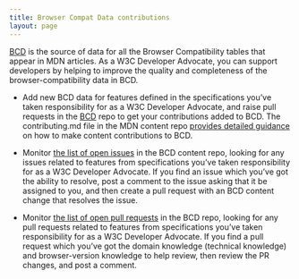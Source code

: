 ```yaml
---
title: Browser Compat Data contributions
layout: page
---
```


[BCD](https://github.com/mdn/browser-compat-data) is the source of data for all the Browser Compatibility tables that appear in MDN articles. As a W3C Developer Advocate, you can support developers by helping to improve the quality and completeness of the browser-compatibility data in BCD.

* Add new BCD data for features defined in the specifications you’ve taken responsibility for as a W3C Developer Advocate, and raise pull requests in the [BCD](https://github.com/mdn/browser-compat-data) repo to get your contributions added to BCD.
  The contributing.md file in the MDN content repo [provides detailed guidance](https://github.com/mdn/browser-compat-data/blob/master/docs/contributing.md) on how to make content contributions to BCD.

* Monitor [the list of open issues](https://github.com/mdn/browser-compat-data/issues) in the BCD content repo, looking for any issues related to features from specifications you’ve taken responsibility for as a W3C Developer Advocate. If you find an issue which you’ve got the ability to resolve, post a comment to the issue asking that it be assigned to you, and then create a pull request with an BCD content change that resolves the issue.

* Monitor [the list of open pull requests](https://github.com/mdn/browser-compat-data/pulls) in the BCD repo, looking for any pull requests related to features from specifications you’ve taken responsibility for as a W3C Developer Advocate. If you find a pull request which you’ve got the domain knowledge (technical knowledge) and browser-version knowledge to help review, then review the PR changes, and post a comment.

